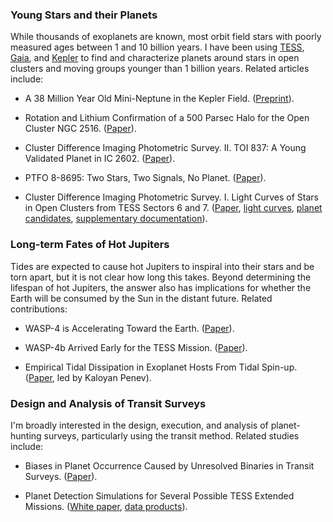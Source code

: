 ### Young Stars and their Planets

While thousands of exoplanets are known, most orbit field stars
with poorly measured ages between 1 and 10 billion years.  I have been using
[TESS](https://en.wikipedia.org/wiki/Transiting_Exoplanet_Survey_Satellite),
[Gaia](https://en.wikipedia.org/wiki/Gaia_(spacecraft)), and
[Kepler](https://en.wikipedia.org/wiki/Kepler_space_telescope) to find and
characterize planets around stars in open clusters and moving groups younger
than 1 billion years.  Related articles include:

* A 38 Million Year Old Mini-Neptune in the Kepler Field.
  ([Preprint](https://github.com/lgbouma/rudolf/blob/main/paper/ms.pdf)).

* Rotation and Lithium Confirmation of a 500 Parsec Halo for the Open Cluster
  NGC 2516. ([Paper](https://ui.adsabs.harvard.edu/abs/2021arXiv210708050B/abstract)).

* Cluster Difference Imaging Photometric Survey. II. TOI 837: A Young Validated
  Planet in IC 2602. ([Paper](https://ui.adsabs.harvard.edu/abs/2020AJ....160..239B/abstract)).

* PTFO 8-8695: Two Stars, Two Signals, No Planet.
  ([Paper](https://ui.adsabs.harvard.edu/abs/2020AJ....160...86B/abstract)).

* Cluster Difference Imaging Photometric Survey. I. Light Curves of Stars in
  Open Clusters from TESS Sectors 6 and 7.
  ([Paper](https://ui.adsabs.harvard.edu/abs/2019ApJS..245...13B/abstract),
  [light curves](http://archive.stsci.edu/hlsp/cdips),
  [planet candidates](https://exofop.ipac.caltech.edu/tess/view_ctoi.php),
  [supplementary documentation](http://lgbouma.com/notes/)).

### Long-term Fates of Hot Jupiters

Tides are expected to cause hot Jupiters to inspiral into their stars and be
torn apart, but it is not clear how long this takes.  Beyond determining the
lifespan of hot Jupiters, the answer also has implications for whether the
Earth will be consumed by the Sun in the distant future.  Related
contributions:

* WASP-4 is Accelerating Toward the Earth.
  ([Paper](https://ui.adsabs.harvard.edu/abs/2020ApJ...893L..29B/abstract)).

* WASP-4b Arrived Early for the TESS Mission.
  ([Paper](https://ui.adsabs.harvard.edu/abs/2019AJ....157..217B/abstract)).

* Empirical Tidal Dissipation in Exoplanet Hosts From Tidal Spin-up.
  ([Paper](https://ui.adsabs.harvard.edu/abs/2018AJ....155..165P/abstract), led
  by Kaloyan Penev).

 
### Design and Analysis of Transit Surveys

I'm broadly interested in the design, execution, and analysis of planet-hunting
surveys, particularly using the transit method. Related studies include:

* Biases in Planet Occurrence Caused by Unresolved Binaries in Transit Surveys.
  ([Paper](https://ui.adsabs.harvard.edu/abs/2018AJ....155..244B/abstract)).

* Planet Detection Simulations for Several Possible TESS Extended Missions.
  ([White paper](https://ui.adsabs.harvard.edu/abs/2017arXiv170508891B/abstract),
  [data products](https://scholar.princeton.edu/jwinn/extended-mission-simulations)).

